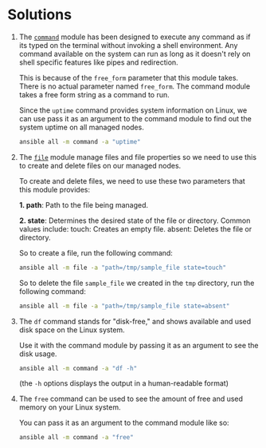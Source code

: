# Solutions

1. The [`command`](https://docs.ansible.com/ansible/latest/collections/ansible/builtin/command_module.html#ansible-collections-ansible-builtin-command-module) module has been designed to execute any command as if its typed on the terminal without invoking a shell environment. Any command available on the system can run as long
as it doesn't rely on shell specific features like pipes and redirection.

     This is because of the `free_form` parameter that this module takes. There is no actual parameter named `free_form`. The command module takes a free form string as a command to run.
     
     Since the `uptime` command provides system information on Linux, we can use pass it as an argument to the command module to find out the system uptime on all managed nodes.
     
     ```bash
     ansible all -m command -a "uptime"
     ```

2. The [`file`]() module manage files and file properties so we need to use this to create and delete files on our managed nodes. 

     To create and delete files, we need to use these two parameters that this module provides:
     
     **1. path**: Path to the file being managed.
   
     **2. state**: Determines the desired state of the file or directory. Common values include:
          touch: Creates an empty file.
          absent: Deletes the file or directory.
       
     So to create a file, run the following command:
     
     ```bash
     ansible all -m file -a "path=/tmp/sample_file state=touch"
     ```
     
     So to delete the file `sample_file` we created in the `tmp` directory, run the following command:
     
     ```bash
     ansible all -m file -a "path=/tmp/sample_file state=absent"
     ```

3. The `df` command stands for "disk-free," and shows available and used disk space on the Linux system.
        
    Use it with the command module by passing it as an argument to see the disk usage.

    ```bash
    ansible all -m command -a "df -h"
    ```
        
    (the `-h` options displays the output in a human-readable format)
    
4. The `free` command can be used to see the amount of free and used memory on your Linux system.

    You can pass it as an argument to the command module like so:
    
    ```bash
    ansible all -m command -a "free"
    ```    
